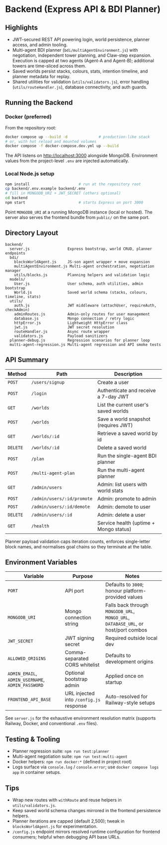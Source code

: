# Backend (Express API & BDI Planner)

## Highlights
- JWT-secured REST API powering login, world persistence, planner access, and admin tooling.
- Multi-agent BDI planner (`bdi/multiAgentEnvironment.js`) with negotiation, independent tower planning, and Claw-step expansion. Execution is capped at two agents (Agent-A and Agent-B); additional towers are time-sliced across them.
- Saved worlds persist stacks, colours, stats, intention timeline, and planner metadata for replay.
- Shared utilities for validation (`utils/validators.js`), error handling (`utils/routeHandler.js`), database connectivity, and auth guards.

## Running the Backend
### Docker (preferred)
From the repository root:
```bash
docker compose up --build -d              # production-like stack
# or, with hot reload and mounted volumes
docker compose -f docker-compose.dev.yml up --build
```
The API listens on <http://localhost:3000> alongside MongoDB. Environment values from the project-level `.env` are injected automatically.

### Local Node.js setup
```bash
npm install                      # run at the repository root
cp backend/.env.example backend/.env
# fill in MONGODB_URI + JWT_SECRET (others optional)
cd backend
npm start                        # starts Express on port 3000
```
Point `MONGODB_URI` at a running MongoDB instance (local or hosted). The server also serves the frontend bundle from `public/` on the same port.

## Directory Layout
```
backend/
  server.js                 Express bootstrap, world CRUD, planner endpoints
  bdi/
    blocksWorldAgent.js     JS-son agent wrapper + move expansion
    multiAgentEnvironment.js Multi-agent orchestration, negotiation manager
    utils/blocks.js         Planning helpers and validation logic
  models/
    User.js                 User schema, auth utilities, admin bootstrap
    World.js                Saved world schema (stacks, colours, timeline, stats)
  utils/
    auth.js                 JWT middleware (attachUser, requireAuth, checkAdmin)
    adminRoutes.js          Admin-only routes for user management
    database.js             Mongo connection / retry logic
    httpError.js            Lightweight HttpError class
    jwt.js                  JWT secret resolution
    routeHandler.js         Async route wrapper
    validators.js           Payload sanitizers
  planner-debug.js          Regression scenarios for planner loop
  multi-agent-regression.js Multi-agent regression and API smoke tests
```

## API Summary
| Method | Path | Description |
|--------|------|-------------|
| `POST` | `/users/signup` | Create a user |
| `POST` | `/login` | Authenticate and receive a 7-day JWT |
| `GET`  | `/worlds` | List the current user's saved worlds |
| `POST` | `/worlds` | Save a world snapshot (requires JWT) |
| `GET`  | `/worlds/:id` | Retrieve a saved world by id |
| `DELETE` | `/worlds/:id` | Delete a saved world |
| `POST` | `/plan` | Run the single-agent BDI planner |
| `POST` | `/multi-agent-plan` | Run the multi-agent planner |
| `GET`  | `/admin/users` | Admin: list users with world stats |
| `POST` | `/admin/users/:id/promote` | Admin: promote to admin |
| `POST` | `/admin/users/:id/demote` | Admin: demote to user |
| `DELETE` | `/admin/users/:id` | Admin: delete a user |
| `GET`  | `/health` | Service health (uptime + Mongo status) |

Planner payload validation caps iteration counts, enforces single-letter block names, and normalises goal chains so they terminate at the table.

## Environment Variables
| Variable | Purpose | Notes |
|----------|---------|-------|
| `PORT` | API port | Defaults to `3000`; honour platform-provided values |
| `MONGODB_URI` | Mongo connection string | Falls back through `MONGODB_URL`, `MONGO_URL`, `DATABASE_URL`, or host/port combos |
| `JWT_SECRET` | JWT signing secret | Required outside local dev |
| `ALLOWED_ORIGINS` | Comma-separated CORS whitelist | Defaults to development origins |
| `ADMIN_EMAIL`, `ADMIN_USERNAME`, `ADMIN_PASSWORD` | Optional bootstrap admin | Applied once on startup |
| `FRONTEND_API_BASE` | URL injected into `/config.js` response | Auto-resolved for Railway-style setups |

See `server.js` for the exhaustive environment resolution matrix (supports Railway, Docker, and conventional `.env` files).

## Testing & Tooling
- Planner regression suite: `npm run test:planner`
- Multi-agent negotiation suite: `npm run test:multi-agent`
- Docker helpers: `npm run docker:*` (defined in project root)
- Logs surface via `console.log` / `console.error`; use `docker compose logs app` in container setups.

## Tips
- Wrap new routes with `withRoute` and reuse helpers in `utils/validators.js`.
- Keep saved world schema changes mirrored in the frontend persistence helpers.
- Planner iterations are capped (default 2,500); tweak in `blocksWorldAgent.js` for experimentation.
- `/config.js` endpoint mirrors resolved runtime configuration for frontend consumers; helpful when debugging API base URLs.
